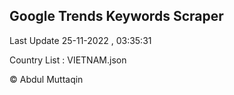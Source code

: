 

## Google Trends Keywords Scraper 
 
Last Update 25-11-2022 , 03:35:31

Country List :
VIETNAM.json



© Abdul Muttaqin 
